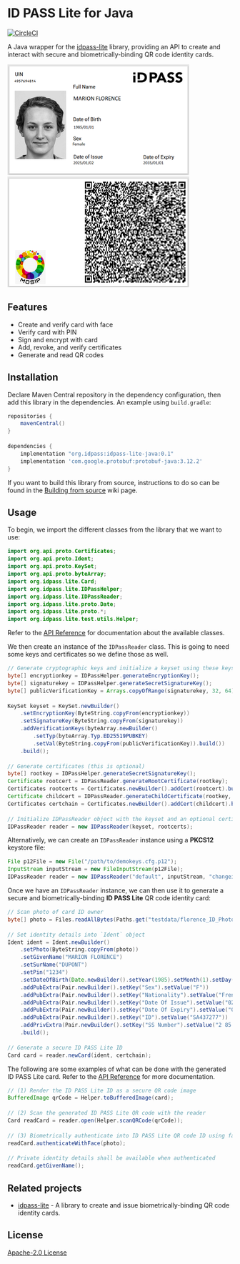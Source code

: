 # ID PASS Lite for Java

[![CircleCI](https://circleci.com/gh/idpass/idpass-lite-java.svg?style=svg&circle-token=4fb5cc4cfe96b754d1842c2443ee638608bc4755)](https://circleci.com/gh/idpass/idpass-lite-java)

A Java wrapper for the [idpass-lite](https://github.com/idpass/idpass-lite) library, providing an API to create and interact with secure and biometrically-binding QR code identity cards.

![id front](testdata/idpass-lite-java-sample-front.png?raw=true "front") ![id back](testdata/idpass-lite-java-sample-back.png?raw=true "back")

## Features

- Create and verify card with face
- Verify card with PIN
- Sign and encrypt with card
- Add, revoke, and verify certificates
- Generate and read QR codes

## Installation

Declare Maven Central repository in the dependency configuration, then add this library in the dependencies. An example using `build.gradle`:

```groovy
repositories {
    mavenCentral()
}

dependencies {
    implementation "org.idpass:idpass-lite-java:0.1"
    implementation 'com.google.protobuf:protobuf-java:3.12.2'
}
```

If you want to build this library from source, instructions to do so can be found in the [Building from source](https://github.com/idpass/idpass-lite-java/wiki/Building-from-source) wiki page.

## Usage

To begin, we import the different classes from the library that we want to use:

```java
import org.api.proto.Certificates;
import org.api.proto.Ident;
import org.api.proto.KeySet;
import org.api.proto.byteArray;
import org.idpass.lite.Card;
import org.idpass.lite.IDPassHelper;
import org.idpass.lite.IDPassReader;
import org.idpass.lite.proto.Date;
import org.idpass.lite.proto.*;
import org.idpass.lite.test.utils.Helper;
```

Refer to the [API Reference](https://github.com/idpass/idpass-lite-java/wiki/API-Reference) for documentation about the available classes.

We then create an instance of the `IDPassReader` class. This is going to need some keys and certificates so we define those as well.

```java
// Generate cryptographic keys and initialize a keyset using these keys
byte[] encryptionkey = IDPassHelper.generateEncryptionKey();
byte[] signaturekey = IDPassHelper.generateSecretSignatureKey();
byte[] publicVerificationKey = Arrays.copyOfRange(signaturekey, 32, 64);

KeySet keyset = KeySet.newBuilder()
    .setEncryptionKey(ByteString.copyFrom(encryptionkey))
    .setSignatureKey(ByteString.copyFrom(signaturekey))
    .addVerificationKeys(byteArray.newBuilder()
        .setTyp(byteArray.Typ.ED25519PUBKEY)
        .setVal(ByteString.copyFrom(publicVerificationKey)).build())
    .build();

// Generate certificates (this is optional)
byte[] rootkey = IDPassHelper.generateSecretSignatureKey();
Certificate rootcert = IDPassReader.generateRootCertificate(rootkey);
Certificates rootcerts = Certificates.newBuilder().addCert(rootcert).build();
Certificate childcert = IDPassReader.generateChildCertificate(rootkey, publicVerificationKey);
Certificates certchain = Certificates.newBuilder().addCert(childcert).build();

// Initialize IDPassReader object with the keyset and an optional certificate
IDPassReader reader = new IDPassReader(keyset, rootcerts);
```

Alternatively, we can create an `IDPassReader` instance using a **PKCS12** keystore file:

```java
File p12File = new File("/path/to/demokeys.cfg.p12");
InputStream inputStream = new FileInputStream(p12File);
IDPassReader reader = new IDPassReader("default", inputStream, "changeit", "changeit");
```

Once we have an `IDPassReader` instance, we can then use it to generate a secure and biometrically-binding **ID PASS Lite** QR code identity card:

```java
// Scan photo of card ID owner
byte[] photo = Files.readAllBytes(Paths.get("testdata/florence_ID_Photo.jpg"));

// Set identity details into `Ident` object
Ident ident = Ident.newBuilder()
    .setPhoto(ByteString.copyFrom(photo))
    .setGivenName("MARION FLORENCE")
    .setSurName("DUPONT")
    .setPin("1234")
    .setDateOfBirth(Date.newBuilder().setYear(1985).setMonth(1).setDay(1))
    .addPubExtra(Pair.newBuilder().setKey("Sex").setValue("F"))
    .addPubExtra(Pair.newBuilder().setKey("Nationality").setValue("French"))
    .addPubExtra(Pair.newBuilder().setKey("Date Of Issue").setValue("02 JAN 2025"))
    .addPubExtra(Pair.newBuilder().setKey("Date Of Expiry").setValue("01 JAN 2035"))
    .addPubExtra(Pair.newBuilder().setKey("ID").setValue("SA437277"))
    .addPrivExtra(Pair.newBuilder().setKey("SS Number").setValue("2 85 01 75 116 001 42"))
    .build();

// Generate a secure ID PASS Lite ID
Card card = reader.newCard(ident, certchain);
```

The following are some examples of what can be done with the generated ID PASS Lite card. Refer to the [API Reference](https://github.com/idpass/idpass-lite-java/wiki/API-Reference) for more documentation.

```java
// (1) Render the ID PASS Lite ID as a secure QR code image
BufferedImage qrCode = Helper.toBufferedImage(card);

// (2) Scan the generated ID PASS Lite QR code with the reader
Card readCard = reader.open(Helper.scanQRCode(qrCode));

// (3) Biometrically authenticate into ID PASS Lite QR code ID using face recognition
readCard.authenticateWithFace(photo);

// Private identity details shall be available when authenticated
readCard.getGivenName();
```

## Related projects

- [idpass-lite](https://github.com/idpass/idpass-lite) - A library to create and issue biometrically-binding QR code identity cards.

## License

[Apache-2.0 License](LICENSE)
